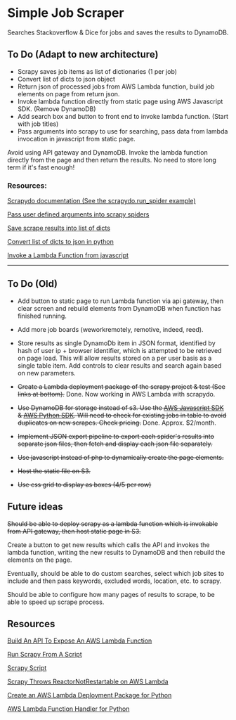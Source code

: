 # Simple Job Scraper

Searches Stackoverflow & Dice for jobs and saves the results to DynamoDB.

## To Do (Adapt to new architecture)

- Scrapy saves job items as list of dictionaries (1 per job)
- Convert list of dicts to json object
- Return json of processed jobs from AWS Lambda function, build job elements on page from return json.
- Invoke lambda function directly from static page using AWS Javascript SDK. (Remove DynamoDB)
- Add search box and button to front end to invoke lambda function. (Start with job titles)
- Pass arguments into scrapy to use for searching, pass data from lambda invocation in javascript from static page.

Avoid using API gateway and DynamoDB. Invoke the lambda function directly from the page and then return the results. No need to store long term if it's fast enough!

### Resources:

[Scrapydo documentation (See the scrapydo.run_spider example)](https://github.com/rmax/scrapydo)

[Pass user defined arguments into scrapy spiders](https://stackoverflow.com/questions/15611605/how-to-pass-a-user-defined-argument-in-scrapy-spider)

[Save scrape results into list of dicts](https://stackoverflow.com/a/23574703/8300614)

[Convert list of dicts to json in python](https://stackoverflow.com/questions/21525328/python-converting-a-list-of-dictionaries-to-json)

[Invoke a Lambda Function from javascript](https://docs.aws.amazon.com/sdk-for-javascript/v2/developer-guide/browser-invoke-lambda-function-example.html)

-----

## To Do (Old)

- Add button to static page to run Lambda function via api gateway, then clear screen and rebuild elements from DynamoDB when function has finished running.
- Add more job boards (weworkremotely, remotive, indeed, reed).

- Store results as single DynamoDb item in JSON format, identified by hash of user ip + browser identifier, which is attempted to be retrieved on page load. This will allow results stored on a per user basis as a single table item. Add controls to clear results and search again based on new parameters. 

- ~~Create a Lambda deployment package of the scrapy project & test (See links at bottom).~~ Done. Now working in AWS Lambda with scrapydo. 
- ~~Use DynamoDB for storage instead of s3. Use the [AWS Javascript SDK](https://aws.amazon.com/sdk-for-browser/) & [AWS Python SDK](https://aws.amazon.com/sdk-for-python/). Will need to check for existing jobs in table to avoid duplicates on new scrapes. Check pricing.~~ Done. Approx. $2/month. 
- ~~Implement JSON export pipeline to export each spider's results into separate json files, then fetch and display each json file separately.~~
- ~~Use javascript instead of php to dynamically create the page elements.~~
- ~~Host the static file on S3.~~
- ~~Use css grid to display as boxes (4/5 per row)~~

## Future ideas

~~Should be able to deploy scrapy as a lambda function which is invokable from API gateway, then host static page in S3.~~

Create a button to get new results which calls the API and invokes the lambda function, writing the new results to DynamoDB and then rebuild the elements on the page.

Eventually, should be able to do custom searches, select which job sites to include and then pass keywords, excluded words, location, etc. to scrapy.

Should be able to configure how many pages of results to scrape, to be able to speed up scrape process.



## Resources

[Build An API To Expose An AWS Lambda Function](https://docs.aws.amazon.com/apigateway/latest/developerguide/getting-started.html)

[Run Scrapy From A Script](https://doc.scrapy.org/en/latest/topics/practices.html)

[Scrapy Script](https://github.com/jschnurr/scrapyscript)

[Scrapy Throws ReactorNotRestartable on AWS Lambda](https://stackoverflow.com/questions/42388541/scrapy-throws-error-reactornotrestartable-when-runnning-on-aws-lambda)

[Create an AWS Lambda Deployment Package for Python](https://docs.aws.amazon.com/lambda/latest/dg/with-s3-example-deployment-pkg.html#Python)

[AWS Lambda Function Handler for Python](https://docs.aws.amazon.com/lambda/latest/dg/python-programming-model-handler-types.html)
